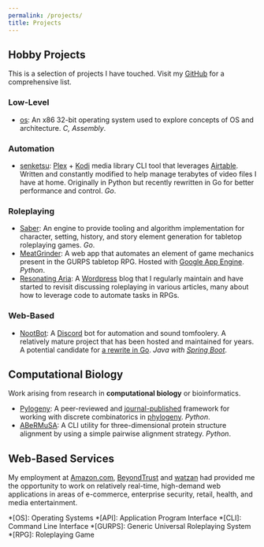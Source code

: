 ```yaml
---
permalink: /projects/
title: Projects
---
```


## Hobby Projects

This is a selection of projects I have touched. Visit my [GitHub](http://github.com/AlexSafatli?tab=repositories) for a comprehensive list.

### Low-Level

  - [os](https://github.com/AlexSafatli/os): An x86 32-bit operating system used to explore concepts of OS and architecture. *C, Assembly*.

### Automation

  - [senketsu](https://github.com/AlexSafatli/senketsu): [Plex](https://plex.tv) + [Kodi](https://kodi.tv/) media library CLI tool that leverages [Airtable](https://airtable.com/). Written and constantly modified to help manage terabytes of video files I have at home. Originally in Python but recently rewritten in Go for better performance and control. *Go*.

### Roleplaying

  - [Saber](https://github.com/AlexSafatli/Saber): An engine to provide tooling and algorithm implementation for character, setting, history, and story element generation for tabletop roleplaying games. *Go*.
  - [MeatGrinder](https://github.com/AlexSafatli/MeatGrinder): A web app that automates an element of game mechanics present in the GURPS tabletop RPG. Hosted with [Google App Engine](https://cloud.google.com/appengine/docs). *Python*.
  - [Resonating Aria](http://web.cs.dal.ca/~safatli/blog/): A [Wordpress](https://wordpress.org) blog that I regularly maintain and have started to revisit discussing roleplaying in various articles, many about how to leverage code to automate tasks in RPGs.

### Web-Based

  - [NootBot](https://github.com/AlexSafatli/NootBot): A [Discord](https://discordapp.com) bot for automation and sound tomfoolery. A relatively mature project that has been hosted and maintained for years. A potential candidate for [a rewrite in Go](https://github.com/AlexSafatli/Garrus). *Java with [Spring Boot](https://spring.io/projects/spring-boot)*.

## Computational Biology

Work arising from research in **computational biology** or bioinformatics.

  - [Pylogeny](https://github.com/AlexSafatli/Pylogeny): A peer-reviewed and [journal-published](https://peerj.com/articles/cs-9/) framework for working with discrete combinatorics in [phylogeny](http://en.wikipedia.org/wiki/Phylogenetics). *Python*.
  - [ABeRMuSA](https://github.com/AlexSafatli/ABeRMuSA): A CLI utility for three-dimensional protein structure alignment by using a simple pairwise alignment strategy. *Python*.

## Web-Based Services

My employment at [Amazon.com](http://amazon.com), [BeyondTrust](http://beyondtrust.com) and [watzan](http://watzan.com) had provided me the opportunity to work on relatively real-time, high-demand web applications in areas of e-commerce, enterprise security, retail, health, and media entertainment.

*[OS]: Operating Systems
*[API]: Application Program Interface
*[CLI]: Command Line Interface
*[GURPS]: Generic Universal Roleplaying System
*[RPG]: Roleplaying Game
